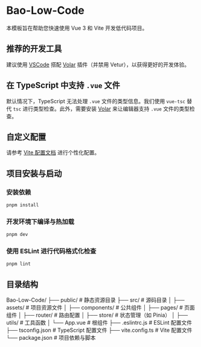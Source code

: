 # Bao-Low-Code

本模板旨在帮助您快速使用 Vue 3 和 Vite 开发低代码项目。

## 推荐的开发工具

建议使用 [VSCode](https://code.visualstudio.com/) 搭配 [Volar](https://marketplace.visualstudio.com/items?itemName=Vue.volar) 插件（并禁用 Vetur），以获得更好的开发体验。

## 在 TypeScript 中支持 `.vue` 文件

默认情况下，TypeScript 无法处理 `.vue` 文件的类型信息。我们使用 `vue-tsc` 替代 `tsc` 进行类型检查。此外，需要安装 [Volar](https://marketplace.visualstudio.com/items?itemName=Vue.volar) 来让编辑器支持 `.vue` 文件的类型检查。

## 自定义配置

请参考 [Vite 配置文档](https://vite.dev/config/) 进行个性化配置。

## 项目安装与启动

### 安装依赖

```sh
pnpm install
```
### 开发环境下编译与热加载

```sh
pnpm dev
```
### 使用 ESLint 进行代码格式化检查

```sh
pnpm lint
```

## 目录结构

Bao-Low-Code/
├── public/          # 静态资源目录
├── src/             # 源码目录
│   ├── assets/      # 项目资源文件
│   ├── components/  # 公共组件
│   ├── pages/       # 页面组件
│   ├── router/      # 路由配置
│   ├── store/       # 状态管理（如 Pinia）
│   ├── utils/       # 工具函数
│   └── App.vue      # 根组件
├── .eslintrc.js     # ESLint 配置文件
├── tsconfig.json    # TypeScript 配置文件
├── vite.config.ts   # Vite 配置文件
└── package.json     # 项目依赖与脚本

